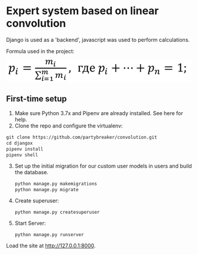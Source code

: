 # Expert system based on linear convolution

Django is used as a 'backend', javascript was used to perform calculations.

Formula used in the project:

 ![Formula](https://github.com/partybreaker/convolution/blob/master/img/f.png)


## First-time setup
 1. Make sure Python 3.7x and Pipenv are already installed. See here for help.
 2. Clone the repo and configure the virtualenv:

   ```
   git clone https://github.com/partybreaker/convolution.git
   cd djangox
   pipenv install
   pipenv shell
   ```

 3. Set up the initial migration for our custom user models in users and build the database.

 	```
 	python manage.py makemigrations
 	python manage.py migrate
 	```

 4. Create superuser:

 	```
 	python manage.py createsuperuser
 	```

 5. Start Server:

 	```
 	python manage.py runserver
 	```

Load the site at http://127.0.0.1:8000.

